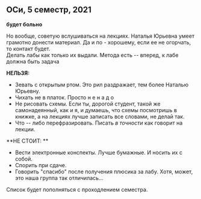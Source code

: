 ## ОСи, 5 семестр, 2021

**будет больно**


Но вообще, советую вслушиваться на лекциях. Наталья Юрьевна умеет грамотно донести материал. Да и по - хорошему, если ее не огорчать, то контакт будет.  
Делать лабы как только их выдали. Метода есть -- вперед, к лабе должна быть задача

**НЕЛЬЗЯ:**
  * Зевать с открытым ртом. Это рил раздражает, тем более Наталью Юрьевну. 
  * Чихать не в платок. Просто н е н а д о
  * Не рисовать схемы. Если ты, дорогой студент, такой же самонадеянный, как и я, и думаешь, что схемы посмотришь в книжке, а на лекциях лучше записать все словами, не делай так.
 * Что -- либо перефразировать. Писать *в точности* как говорит на лекции. 

**НЕ СТОИТ: **
 * Вести электронные конспекты. Лучше бумажные. И носить их с собой.
 * Спорить при сдаче.
 * Говорить "спасибо" после получения плюсика за лабу. Хотя, может, это наша группа так отличилась...
 
  Список будет пополняться с проходлением семестра.
